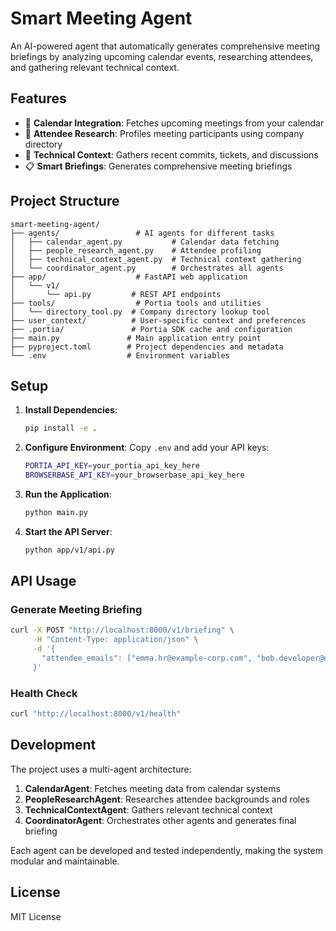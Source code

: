 # Smart Meeting Agent

An AI-powered agent that automatically generates comprehensive meeting briefings by analyzing upcoming calendar events, researching attendees, and gathering relevant technical context.

## Features

- 📅 **Calendar Integration**: Fetches upcoming meetings from your calendar
- 👥 **Attendee Research**: Profiles meeting participants using company directory
- 🔧 **Technical Context**: Gathers recent commits, tickets, and discussions
- 📋 **Smart Briefings**: Generates comprehensive meeting briefings

## Project Structure

```
smart-meeting-agent/
├── agents/                 # AI agents for different tasks
│   ├── calendar_agent.py           # Calendar data fetching
│   ├── people_research_agent.py    # Attendee profiling
│   ├── technical_context_agent.py  # Technical context gathering
│   └── coordinator_agent.py        # Orchestrates all agents
├── app/                    # FastAPI web application
│   └── v1/
│       └── api.py         # REST API endpoints
├── tools/                  # Portia tools and utilities
│   └── directory_tool.py  # Company directory lookup tool
├── user_context/          # User-specific context and preferences
├── .portia/               # Portia SDK cache and configuration
├── main.py               # Main application entry point
├── pyproject.toml        # Project dependencies and metadata
└── .env                  # Environment variables
```

## Setup

1. **Install Dependencies**:
   ```bash
   pip install -e .
   ```

2. **Configure Environment**:
   Copy `.env` and add your API keys:
   ```bash
   PORTIA_API_KEY=your_portia_api_key_here
   BROWSERBASE_API_KEY=your_browserbase_api_key_here
   ```

3. **Run the Application**:
   ```bash
   python main.py
   ```

4. **Start the API Server**:
   ```bash
   python app/v1/api.py
   ```

## API Usage

### Generate Meeting Briefing

```bash
curl -X POST "http://localhost:8000/v1/briefing" \
     -H "Content-Type: application/json" \
     -d '{
       "attendee_emails": ["emma.hr@example-corp.com", "bob.developer@example-corp.com"]
     }'
```

### Health Check

```bash
curl "http://localhost:8000/v1/health"
```

## Development

The project uses a multi-agent architecture:

1. **CalendarAgent**: Fetches meeting data from calendar systems
2. **PeopleResearchAgent**: Researches attendee backgrounds and roles
3. **TechnicalContextAgent**: Gathers relevant technical context
4. **CoordinatorAgent**: Orchestrates other agents and generates final briefing

Each agent can be developed and tested independently, making the system modular and maintainable.

## License

MIT License

